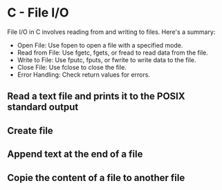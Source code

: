 # C - File I/O
File I/O in C involves reading from and writing to files. Here's a summary:
- Open File: Use fopen to open a file with a specified mode.
- Read from File: Use fgetc, fgets, or fread to read data from the file.
- Write to File: Use fputc, fputs, or fwrite to write data to the file.
- Close File: Use fclose to close the file.
- Error Handling: Check return values for errors.
## Read a text file and prints it to the POSIX standard output

## Create file

## Append text at the end of a file

## Copie the content of a file to another file
